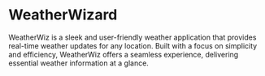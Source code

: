 # WeatherWizard
WeatherWiz is a sleek and user-friendly weather application that provides real-time weather updates for any location. Built with a focus on simplicity and efficiency, WeatherWiz offers a seamless experience, delivering essential weather information at a glance.
